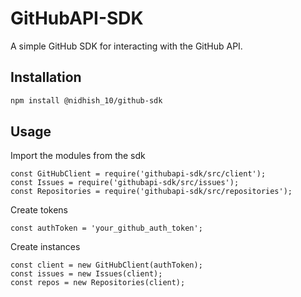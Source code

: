 # GitHubAPI-SDK

A simple GitHub SDK for interacting with the GitHub API.

## Installation

```bash
npm install @nidhish_10/github-sdk
```
## Usage

Import the modules from the sdk
```
const GitHubClient = require('githubapi-sdk/src/client');
const Issues = require('githubapi-sdk/src/issues');
const Repositories = require('githubapi-sdk/src/repositories');
```
Create tokens
``` 
const authToken = 'your_github_auth_token';
```

Create instances
```
const client = new GitHubClient(authToken);
const issues = new Issues(client);
const repos = new Repositories(client);
```
